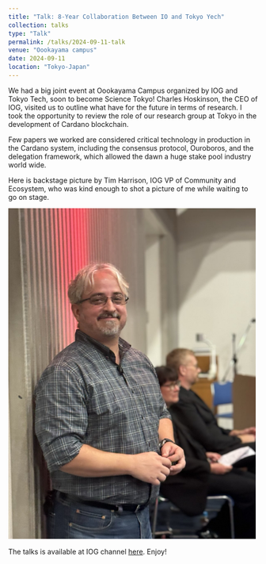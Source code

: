 ```yaml
---
title: "Talk: 8-Year Collaboration Between IO and Tokyo Yech"
collection: talks
type: "Talk"
permalink: /talks/2024-09-11-talk
venue: "Oookayama campus"
date: 2024-09-11
location: "Tokyo-Japan"
---
```




We had a big joint event at Oookayama Campus organized by IOG and Tokyo Tech, soon to become Science Tokyo! Charles Hoskinson, the CEO of IOG, visited us to outline what have for the future in terms of research. I took the opportunity to review the role of our research group at Tokyo in the development of Cardano blockchain.

Few papers we worked are considered critical technology in production in the Cardano system, including the consensus protocol, Ouroboros, and the delegation framework, which allowed the dawn a huge stake pool industry world wide.  

Here is backstage picture by Tim Harrison, IOG VP of Community and Ecosystem, who was kind enough to shot a picture of me while waiting to go on stage.


<img  src="/images/talks/2024-09-11/mario-IOG-TokyoTech.jpg" width="500">
 
The talks is available at IOG channel [here](https://www.youtube.com/live/mvIM8x6pN3E?t=3403s). Enjoy!

